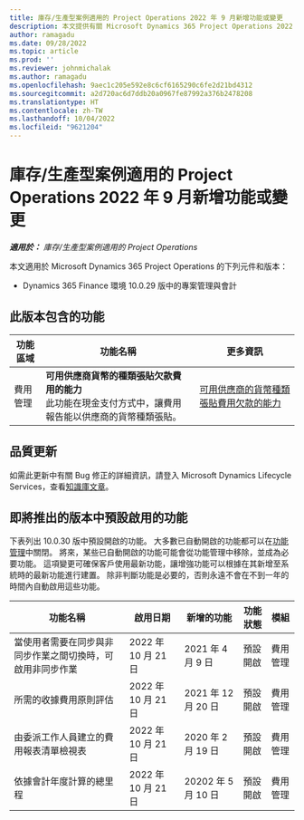```yaml
---
title: 庫存/生產型案例適用的 Project Operations 2022 年 9 月新增功能或變更
description: 本文提供有關 Microsoft Dynamics 365 Project Operations 2022 年 9 月發行版本中庫存/生產型案例的品質更新資訊。
author: ramagadu
ms.date: 09/28/2022
ms.topic: article
ms.prod: ''
ms.reviewer: johnmichalak
ms.author: ramagadu
ms.openlocfilehash: 9aec1c205e592e8c6cf6165290c6fe2d21bd4312
ms.sourcegitcommit: a2d720ac6d7ddb20a0967fe87992a376b2478208
ms.translationtype: HT
ms.contentlocale: zh-TW
ms.lasthandoff: 10/04/2022
ms.locfileid: "9621204"
---
```

# <a name="whats-new-or-changed-in-project-operations-september-2022-for-stockedproduction-based-scenarios"></a>庫存/生產型案例適用的 Project Operations 2022 年 9 月新增功能或變更

_**適用於：** 庫存/生產型案例適用的 Project Operations_

本文適用於 Microsoft Dynamics 365 Project Operations 的下列元件和版本：

- Dynamics 365 Finance 環境 10.0.29 版中的專案管理與會計

## <a name="features-included-in-this-release"></a>此版本包含的功能

| 功能區域 | 功能名稱 | 更多資訊 |
| --- | --- | --- |
| 費用管理 | **可用供應商貨幣的種類張貼欠款費用的能力**<br>此功能在現金支付方式中，讓費用報告能以供應商的貨幣種類張貼。 | [可用供應商的貨幣種類張貼費用欠款的能力](/dynamics365/project-operations/expense/posting-expense-reports#enable-the-ability-to-post-expense-liability-in-vendor-currency-for-cash-payment-method-feature) |

## <a name="quality-updates"></a>品質更新

如需此更新中有關 Bug 修正的詳細資訊，請登入 Microsoft Dynamics Lifecycle Services，查看[知識庫文章](https://fix.lcs.dynamics.com/Issue/Details?bugId=726559)。

## <a name="features-turned-on-by-default-in-upcoming-release"></a>即將推出的版本中預設啟用的功能

下表列出 10.0.30 版中預設開啟的功能。 大多數已自動開啟的功能都可以在[功能管理](/dynamics365/fin-ops-core/fin-ops/get-started/feature-management/feature-management-overview)中關閉。 將來，某些已自動開啟的功能可能會從功能管理中移除，並成為必要功能。 這項變更可確保客戶使用最新功能，讓增強功能可以根據在其新增至系統時的最新功能進行建置。 除非判斷功能是必要的，否則永遠不會在不到一年的時間內自動啟用這些功能。

| 功能名稱 | 啟用日期 | 新增的功能 | 功能狀態 | 模組 |
| --- | --- | --- |--- |--- |
| 當使用者需要在同步與非同步作業之間切換時，可啟用非同步作業 | 2022 年 10 月 21 日 | 2021 年 4 月 9 日 | 預設開啟 | 費用管理 |
| 所需的收據費用原則評估 | 2022 年 10 月 21 日 | 2021 年 12 月 20 日 | 預設開啟 | 費用管理 |
| 由委派工作人員建立的費用報表清單檢視表 | 2022 年 10 月 21 日 | 2020 年 2 月 19 日 | 預設開啟 | 費用管理 |
| 依據會計年度計算的總里程 | 2022 年 10 月 21 日 | 20202 年 5 月 10 日 | 預設開啟 | 費用管理 |
